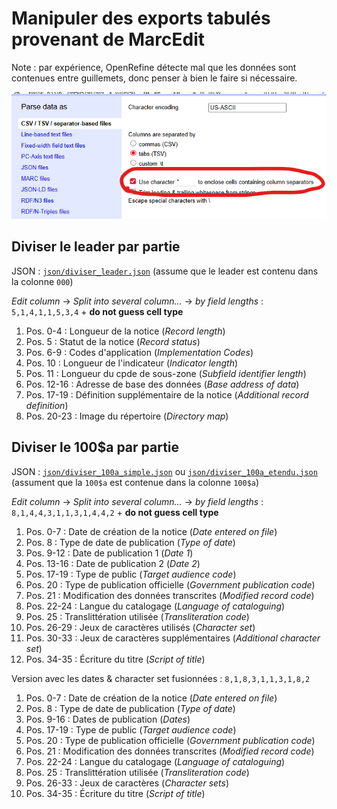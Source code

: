 # Manipuler des exports tabulés provenant de MarcEdit

Note : par expérience, OpenRefine détecte mal que les données sont contenues entre guillemets, donc penser à bien le faire si nécessaire.

![Indiquer que les donnée ssont contenues entre guillemets](./img/enclose_cells.png)

## Diviser le leader par partie

JSON : [`json/diviser_leader.json`](./json/diviser_leader.json) (assume que le leader est contenu dans la colonne `000`)

_Edit column_ → _Split into several column..._ → _by field lengths_ : `5,1,4,1,1,5,3,4` + **do not guess cell type**

1. Pos. 0-4 : Longueur de la notice (_Record length_)
1. Pos. 5 : Statut de la notice (_Record status_)
1. Pos. 6-9 : Codes d'application (_Implementation Codes_)
1. Pos. 10 : Longueur de l'indicateur (_Indicator length_)
1. Pos. 11 : Longueur du cpde de sous-zone (_Subfield identifier length_)
1. Pos. 12-16 : Adresse de base des données (_Base address of data_)
1. Pos. 17-19 : Définition supplémentaire de la notice (_Additional record definition_)
1. Pos. 20-23 : Image du répertoire (_Directory map_)

## Diviser le 100$a par partie

JSON : [`json/diviser_100a_simple.json`](./json/diviser_100a_simple.json) ou [`json/diviser_100a_etendu.json`](./json/diviser_100a_etendu.json) (assument que la `100$a` est contenue dans la colonne `100$a`)

_Edit column_ → _Split into several column..._ → _by field lengths_ : `8,1,4,4,3,1,1,3,1,4,4,2` + **do not guess cell type**

1. Pos. 0-7 : Date de création de la notice (_Date entered on file_)
1. Pos. 8 : Type de date de publication (_Type of date_)
1. Pos. 9-12 : Date de publication 1 (_Date 1_)
1. Pos. 13-16 : Date de publication 2 (_Date 2_)
1. Pos. 17-19 : Type de public (_Target audience code_)
1. Pos. 20 : Type de publication officielle (_Government publication code_)
1. Pos. 21 : Modification des données transcrites (_Modified record code_)
1. Pos. 22-24 : Langue du catalogage (_Language of cataloguing_)
1. Pos. 25 : Translittération utilisée (_Transliteration code_)
1. Pos. 26-29 : Jeux de caractères utilisés (_Character set_)
1. Pos. 30-33 : Jeux de caractères supplémentaires (_Additional character set_)
1. Pos. 34-35 : Écriture du titre (_Script of title_)

Version avec les dates & character set fusionnées :  `8,1,8,3,1,1,3,1,8,2`

1. Pos. 0-7 : Date de création de la notice (_Date entered on file_)
1. Pos. 8 : Type de date de publication (_Type of date_)
1. Pos. 9-16 : Dates de publication (_Dates_)
1. Pos. 17-19 : Type de public (_Target audience code_)
1. Pos. 20 : Type de publication officielle (_Government publication code_)
1. Pos. 21 : Modification des données transcrites (_Modified record code_)
1. Pos. 22-24 : Langue du catalogage (_Language of cataloguing_)
1. Pos. 25 : Translittération utilisée (_Transliteration code_)
1. Pos. 26-33 : Jeux de caractères (_Character sets_)
1. Pos. 34-35 : Écriture du titre (_Script of title_)
